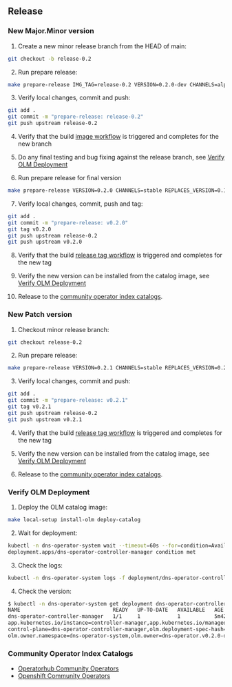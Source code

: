 ## Release

### New Major.Minor version

1. Create a new minor release branch from the HEAD of main:
```sh
git checkout -b release-0.2
```
2. Run prepare release:
```sh
make prepare-release IMG_TAG=release-0.2 VERSION=0.2.0-dev CHANNELS=alpha REPLACES_VERSION=0.1.0
```
3. Verify local changes, commit and push:
```sh
git add .
git commit -m "prepare-release: release-0.2"
git push upstream release-0.2
```
4. Verify that the build [image workflow](https://github.com/Kuadrant/dns-operator/actions/workflows/build-images.yaml) is triggered and completes for the new branch

5. Do any final testing and bug fixing against the release branch, see [Verify OLM Deployment](#verify-olm-deployment)

6. Run prepare release for final version
```sh
make prepare-release VERSION=0.2.0 CHANNELS=stable REPLACES_VERSION=0.1.0
```
7. Verify local changes, commit, push and tag:
```sh
git add .
git commit -m "prepare-release: v0.2.0"
git tag v0.2.0
git push upstream release-0.2
git push upstream v0.2.0
```
8. Verify that the build [release tag workflow](https://github.com/Kuadrant/dns-operator/actions/workflows/build-images-for-tag-release.yaml) is triggered and completes for the new tag

9. Verify the new version can be installed from the catalog image, see [Verify OLM Deployment](#verify-olm-deployment)

10. Release to the [community operator index catalogs](#community-operator-index-catalogs).

### New Patch version

1. Checkout minor release branch:
```sh
git checkout release-0.2
```
2. Run prepare release:
```sh
make prepare-release VERSION=0.2.1 CHANNELS=stable REPLACES_VERSION=0.2.0
```
3. Verify local changes, commit and push:
```sh
git add .
git commit -m "prepare-release: v0.2.1"
git tag v0.2.1
git push upstream release-0.2
git push upstream v0.2.1
```
4. Verify that the build [release tag workflow](https://github.com/Kuadrant/dns-operator/actions/workflows/build-images-for-tag-release.yaml) is triggered and completes for the new tag

5. Verify the new version can be installed from the catalog image, see [Verify OLM Deployment](#verify-olm-deployment)

6. Release to the [community operator index catalogs](#community-operator-index-catalogs).

### Verify OLM Deployment

1. Deploy the OLM catalog image:
```sh
make local-setup install-olm deploy-catalog
```

2. Wait for deployment:
```sh
kubectl -n dns-operator-system wait --timeout=60s --for=condition=Available deployments --all
deployment.apps/dns-operator-controller-manager condition met
```

3. Check the logs:
```sh
kubectl -n dns-operator-system logs -f deployment/dns-operator-controller-manager
```

4. Check the version:
```sh
$ kubectl -n dns-operator-system get deployment dns-operator-controller-manager --show-labels
NAME                              READY   UP-TO-DATE   AVAILABLE   AGE     LABELS
dns-operator-controller-manager   1/1     1            1           5m42s   app.kubernetes.io/component=manager,app.kubernetes.io/created-by=dns-operator,
app.kubernetes.io/instance=controller-manager,app.kubernetes.io/managed-by=kustomize,app.kubernetes.io/name=deployment,app.kubernetes.io/part-of=dns-operator,
control-plane=dns-operator-controller-manager,olm.deployment-spec-hash=1jPe8AuMpSKHh51nnDs4j25ZgoUrKhF45EP0Wa,olm.managed=true,olm.owner.kind=ClusterServiceVersion,
olm.owner.namespace=dns-operator-system,olm.owner=dns-operator.v0.2.0-dev,operators.coreos.com/dns-operator.dns-operator-system=
```

### Community Operator Index Catalogs

- [Operatorhub Community Operators](https://github.com/k8s-operatorhub/community-operators/tree/main/operators/dns-operator)
- [Openshift Community Operators](https://github.com/redhat-openshift-ecosystem/community-operators-prod/tree/main/operators/dns-operator)
